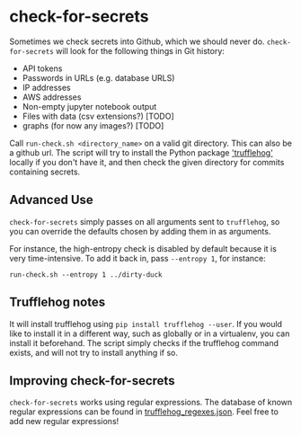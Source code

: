 # check-for-secrets

Sometimes we check secrets into Github, which we should never do. `check-for-secrets` will look for the following things in Git history:

- API tokens
- Passwords in URLs (e.g. database URLS)
- IP addresses
- AWS addresses
- Non-empty jupyter notebook output
- Files with data (csv extensions?) [TODO]
- graphs (for now any images?) [TODO]


Call `run-check.sh <directory_name>` on a valid git directory. This can also be a github url. The script will try to install the Python package ['trufflehog'](https://github.com/dxa4481/truffleHog) locally if you don't have it, and then check the given directory for commits containing secrets.

## Advanced Use

`check-for-secrets` simply passes on all arguments sent to `trufflehog`, so you can override the defaults chosen by adding them in as arguments.

For instance, the high-entropy check is disabled by default because it is very time-intensive. To add it back in, pass ``--entropy 1``, for instance:

`run-check.sh --entropy 1 ../dirty-duck`

## Trufflehog notes

It will install trufflehog using `pip install trufflehog --user`. If you would like to install it in a different way, such as globally or in a virtualenv, you can install it beforehand. The script simply checks if the trufflehog command exists, and will not try to install anything if so.

## Improving check-for-secrets

`check-for-secrets` works using regular expressions. The database of known regular expressions can be found in [trufflehog_regexes.json](trufflehog_regexes.json). Feel free to add new regular expressions!
